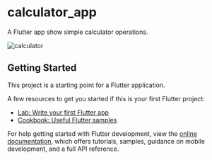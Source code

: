 # calculator_app

A Flutter app show simple calculator operations.

![calculator](https://user-images.githubusercontent.com/24944117/213915967-0fa78c5a-8f7f-443f-91ee-d40936140c87.jpg)


## Getting Started

This project is a starting point for a Flutter application.

A few resources to get you started if this is your first Flutter project:

- [Lab: Write your first Flutter app](https://docs.flutter.dev/get-started/codelab)
- [Cookbook: Useful Flutter samples](https://docs.flutter.dev/cookbook)

For help getting started with Flutter development, view the
[online documentation](https://docs.flutter.dev/), which offers tutorials,
samples, guidance on mobile development, and a full API reference.
